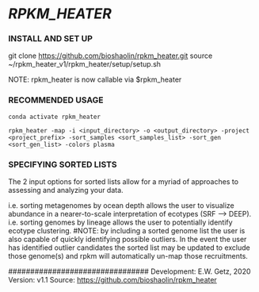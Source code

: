 # ***RPKM_HEATER*** #

### INSTALL AND SET UP ###

git clone https://github.com/bioshaolin/rpkm_heater.git
source ~/rpkm_heater_v1/rpkm_heater/setup/setup.sh

NOTE: rpkm_heater is now callable via $rpkm_heater

### RECOMMENDED USAGE ###
	conda activate rpkm_heater
	
	rpkm_heater -map -i <input_directory> -o <output_directory> -project <project_prefix> -sort_samples <sort_samples_list> -sort_gen <sort_gen_list> -colors plasma

### SPECIFYING SORTED LISTS ###

The 2 input options for sorted lists allow for a myriad of approaches to assessing and analyzing your data.

i.e. sorting metagenomes by ocean depth allows the user to visualize abundance in a nearer-to-scale interpretation of ecotypes (SRF --> DEEP).
i.e. sorting genomes by lineage allows the user to potentially identify ecotype clustering.
	#NOTE: by including a sorted genome list the user is also capable of quickly identifying possible outliers. In the event the user has
	identified outlier candidates the sorted list may be updated to exclude those genome(s) and rpkm will automatically un-map those recruitments.

################################
Development: E.W. Getz, 2020
Version: v1.1
Source: https://github.com/bioshaolin/rpkm_heater
